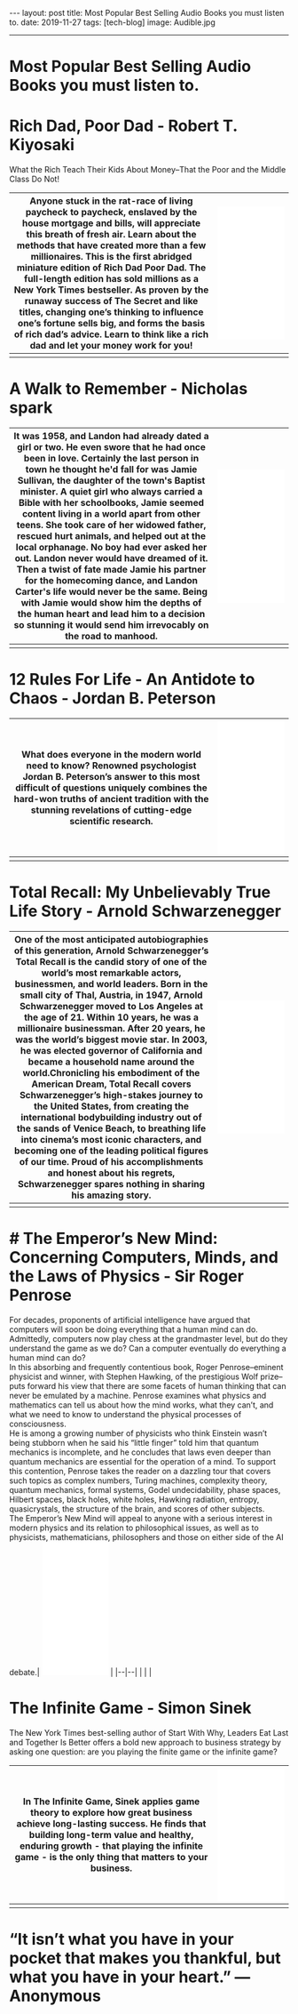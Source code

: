 ﻿﻿---
layout: post
title: Most Popular Best Selling Audio Books you must listen to.
date: 2019-11-27
tags: [tech-blog]
image: Audible.jpg

---



#  Most Popular Best Selling Audio Books you must listen to.




# Rich Dad, Poor Dad - Robert T. Kiyosaki

What the Rich Teach Their Kids About Money–That the Poor and the Middle Class Do Not!



| Anyone stuck in the rat-race of living paycheck to paycheck, enslaved by the house mortgage and bills, will appreciate this breath of fresh air. Learn about the methods that have created more than a few millionaires. This is the first abridged miniature edition of Rich Dad Poor Dad. The full-length edition has sold millions as a New York Times bestseller. As proven by the runaway success of The Secret and like titles, changing one’s thinking to influence one’s fortune sells big, and forms the basis of rich dad’s advice. Learn to think like a rich dad and let your money work for you! | <iframe style="width:120px;height:240px;" marginwidth="0" marginheight="0" scrolling="no" frameborder="0" src="//ws-in.amazon-adsystem.com/widgets/q?ServiceVersion=20070822&OneJS=1&Operation=GetAdHtml&MarketPlace=IN&source=ss&ref=as_ss_li_til&ad_type=product_link&tracking_id=truthfullveno-21&language=en_IN&marketplace=amazon&region=IN&placement=B079P5G9PP&asins=B079P5G9PP&linkId=c019b6378a55aeea3f9ce2f67ba4fffe&show_border=true&link_opens_in_new_window=true"></iframe> |
|--|--|
|  |  |




# A Walk to Remember - Nicholas spark

|It was 1958, and Landon had already dated a girl or two. He even swore that he had once been in love. Certainly the last person in town he thought he'd fall for was Jamie Sullivan, the daughter of the town's Baptist minister. A quiet girl who always carried a Bible with her schoolbooks, Jamie seemed content living in a world apart from other teens. She took care of her widowed father, rescued hurt animals, and helped out at the local orphanage. No boy had ever asked her out. Landon never would have dreamed of it. Then a twist of fate made Jamie his partner for the homecoming dance, and Landon Carter's life would never be the same. Being with Jamie would show him the depths of the human heart and lead him to a decision so stunning it would send him irrevocably on the road to manhood.| <iframe style="width:120px;height:240px;" marginwidth="0" marginheight="0" scrolling="no" frameborder="0" src="//ws-in.amazon-adsystem.com/widgets/q?ServiceVersion=20070822&OneJS=1&Operation=GetAdHtml&MarketPlace=IN&source=ss&ref=as_ss_li_til&ad_type=product_link&tracking_id=truthfullveno-21&language=en_IN&marketplace=amazon&region=IN&placement=B079TLTZTH&asins=B079TLTZTH&linkId=bc6941973a83deb45aaa7bded9db7b73&show_border=true&link_opens_in_new_window=true"></iframe> |
|--|--|
|  |  |


# 12 Rules For Life - An Antidote to Chaos - Jordan B. Peterson

|What does everyone in the modern world need to know? Renowned psychologist Jordan B. Peterson’s answer to this most difficult of questions uniquely combines the hard-won truths of ancient tradition with the stunning revelations of cutting-edge scientific research.| <iframe style="width:120px;height:240px;" marginwidth="0" marginheight="0" scrolling="no" frameborder="0" src="//ws-in.amazon-adsystem.com/widgets/q?ServiceVersion=20070822&OneJS=1&Operation=GetAdHtml&MarketPlace=IN&source=ss&ref=as_ss_li_til&ad_type=product_link&tracking_id=truthfullveno-21&language=en_IN&marketplace=amazon&region=IN&placement=B078Y8ZHXK&asins=B078Y8ZHXK&linkId=86644e2bce96a48ab54f6cafb63605b0&show_border=true&link_opens_in_new_window=true"></iframe> |
|--|--|
|  |  |

# Total Recall: My Unbelievably True Life Story - Arnold Schwarzenegger

| One of the most anticipated autobiographies of this generation, Arnold Schwarzenegger’s Total Recall is the candid story of one of the world’s most remarkable actors, businessmen, and world leaders. Born in the small city of Thal, Austria, in 1947, Arnold Schwarzenegger moved to Los Angeles at the age of 21. Within 10 years, he was a millionaire businessman. After 20 years, he was the world’s biggest movie star. In 2003, he was elected governor of California and became a household name around the world.Chronicling his embodiment of the American Dream, Total Recall covers Schwarzenegger’s high-stakes journey to the United States, from creating the international bodybuilding industry out of the sands of Venice Beach, to breathing life into cinema’s most iconic characters, and becoming one of the leading political figures of our time. Proud of his accomplishments and honest about his regrets, Schwarzenegger spares nothing in sharing his amazing story. |<iframe style="width:120px;height:240px;" marginwidth="0" marginheight="0" scrolling="no" frameborder="0" src="//ws-in.amazon-adsystem.com/widgets/q?ServiceVersion=20070822&OneJS=1&Operation=GetAdHtml&MarketPlace=IN&source=ss&ref=as_ss_li_til&ad_type=product_link&tracking_id=truthfullveno-21&language=en_IN&marketplace=amazon&region=IN&placement=1442353279&asins=1442353279&linkId=4b00603b0c4bcdaa1635f2d906de8ced&show_border=true&link_opens_in_new_window=true"></iframe>|
|--|--|
|  |  |

# # The Emperor’s New Mind: Concerning Computers, Minds, and the Laws of Physics - Sir Roger Penrose

For decades, proponents of artificial intelligence have argued that computers will soon be doing everything that a human mind can do. Admittedly, computers now play chess at the grandmaster level, but do they understand the game as we do? Can a computer eventually do everything a human mind can do?  
In this absorbing and frequently contentious book, Roger Penrose–eminent physicist and winner, with Stephen Hawking, of the prestigious Wolf prize–puts forward his view that there are some facets of human thinking that can never be emulated by a machine. Penrose examines what physics and mathematics can tell us about how the mind works, what they can’t, and what we need to know to understand the physical processes of consciousness.  
He is among a growing number of physicists who think Einstein wasn’t being stubborn when he said his “little finger” told him that quantum mechanics is incomplete, and he concludes that laws even deeper than quantum mechanics are essential for the operation of a mind. To support this contention, Penrose takes the reader on a dazzling tour that covers such topics as complex numbers, Turing machines, complexity theory, quantum mechanics, formal systems, Godel undecidability, phase spaces, Hilbert spaces, black holes, white holes, Hawking radiation, entropy, quasicrystals, the structure of the brain, and scores of other subjects.  
The Emperor’s New Mind will appeal to anyone with a serious interest in modern physics and its relation to philosophical issues, as well as to physicists, mathematicians, philosophers and those on either side of the AI debate.| <iframe style="width:120px;height:240px;" marginwidth="0" marginheight="0" scrolling="no" frameborder="0" src="//ws-in.amazon-adsystem.com/widgets/q?ServiceVersion=20070822&OneJS=1&Operation=GetAdHtml&MarketPlace=IN&source=ss&ref=as_ss_li_til&ad_type=product_link&tracking_id=truthfullveno-21&language=en_IN&marketplace=amazon&region=IN&placement=B07YBK96TC&asins=B07YBK96TC&linkId=35272815e6a6e1125d0e1905761f7d39&show_border=true&link_opens_in_new_window=true"></iframe> |
|--|--|
|  |  |

# The Infinite Game - Simon Sinek

The New York Times best-selling author of Start With Why, Leaders Eat Last and Together Is Better offers a bold new approach to business strategy by asking one question: are you playing the finite game or the infinite game?

In The Infinite Game, Sinek applies game theory to explore how great business achieve long-lasting success. He finds that building long-term value and healthy, enduring growth - that playing the infinite game - is the only thing that matters to your business.| <iframe style="width:120px;height:240px;" marginwidth="0" marginheight="0" scrolling="no" frameborder="0" src="//ws-in.amazon-adsystem.com/widgets/q?ServiceVersion=20070822&OneJS=1&Operation=GetAdHtml&MarketPlace=IN&source=ss&ref=as_ss_li_til&ad_type=product_link&tracking_id=truthfullveno-21&language=en_IN&marketplace=amazon&region=IN&placement=B07H9DFC43&asins=B07H9DFC43&linkId=1ccfaa36f731a1e1f8212e1cd6ad74e0&show_border=true&link_opens_in_new_window=true"></iframe> |
|--|--|
|  |  |


# “It isn’t what you have in your pocket that makes you thankful, but what you have in your heart.” —Anonymous
